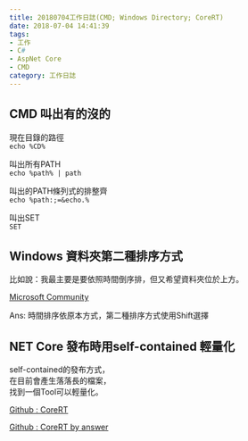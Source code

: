 ```yaml
---
title: 20180704工作日誌(CMD; Windows Directory; CoreRT)
date: 2018-07-04 14:41:39
tags:
- 工作
- C#
- AspNet Core
- CMD
category: 工作日誌
---
```

## CMD 叫出有的沒的 ##

現在目錄的路徑  
`echo %CD%`

叫出所有PATH  
`echo %path% | path`

叫出的PATH條列式的排整齊  
`echo %path:;=&echo.%`

叫出SET  
`SET`

## Windows 資料夾第二種排序方式 ##

比如說：我最主要是要依照時間倒序排，但又希望資料夾位於上方。

[Microsoft Community](
https://answers.microsoft.com/en-us/windows/forum/windows_10-files-winpc/sort-files-by-date-with-folders-on-top/820aa6c6-ddf2-4ca5-b401-75b71103bfdb)

Ans: 時間排序依原本方式，第二種排序方式使用Shift選擇

## NET Core 發布時用self-contained 輕量化 ##

self-contained的發布方式，  
在目前會產生落落長的檔案，  
找到一個Tool可以輕量化。

[Github : CoreRT](https://github.com/dotnet/corert)

[Github : CoreRT by answer](https://github.com/dotnet/cli/issues/7737)